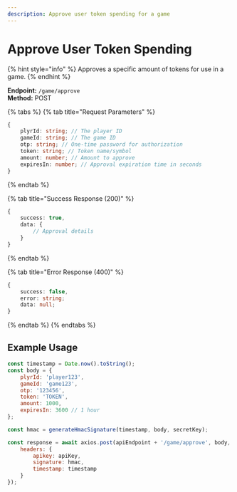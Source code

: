 ```yaml
---
description: Approve user token spending for a game
---
```


# Approve User Token Spending

{% hint style="info" %} Approves a specific amount of tokens for use in a game. {% endhint %}

**Endpoint:** `/game/approve`  
**Method:** POST

{% tabs %} {% tab title="Request Parameters" %}

```typescript
{
    plyrId: string; // The player ID
    gameId: string; // The game ID
    otp: string; // One-time password for authorization
    token: string; // Token name/symbol
    amount: number; // Amount to approve
    expiresIn: number; // Approval expiration time in seconds
}
```

{% endtab %}

{% tab title="Success Response (200)" %}

```typescript
{
    success: true,
    data: {
        // Approval details
    }
}
```

{% endtab %}

{% tab title="Error Response (400)" %}

```typescript
{
    success: false,
    error: string;
    data: null;
}
```

{% endtab %} {% endtabs %}

## Example Usage

```javascript
const timestamp = Date.now().toString();
const body = {
    plyrId: 'player123',
    gameId: 'game123',
    otp: '123456',
    token: 'TOKEN',
    amount: 1000,
    expiresIn: 3600 // 1 hour
};

const hmac = generateHmacSignature(timestamp, body, secretKey);

const response = await axios.post(apiEndpoint + '/game/approve', body, {
    headers: {
        apikey: apiKey,
        signature: hmac,
        timestamp: timestamp
    }
});
```
